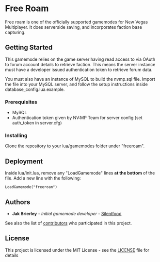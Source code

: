 # Free Roam
Free roam is one of the officially supported gamemodes for New Vegas Multiplayer. It does serverside saving, and incorporates faction base capturing.

## Getting Started
This gamemode relies on the game server having read access to via OAuth to forum account details to retrieve faction. This means the server instance must have a developer issued authentication token to retrieve forum data.

You must also have an instance of MySQL to build the nvmp.sql file. Import the file into your MySQL server, and follow the setup instructions inside database_config.lua.example.

### Prerequisites
* MySQL
* Authentication token given by NV:MP Team for server config (set auth_token in server.cfg)

### Installing
Clone the repository to your lua/gamemodes folder under "freeroam".

## Deployment
Inside lua/init.lua, remove any "LoadGamemode" lines **at the bottom** of the file. Add a new line with the following:
```
LoadGamemode("freeroam")
```

## Authors
* **Jak Brierley** - *Initial gamemode developer* - [Silentfood](https://github.com/Silentfood)

See also the list of [contributors](https://github.com/your/project/contributors) who participated in this project.

## License
This project is licensed under the MIT License - see the [LICENSE](LICENSE.md) file for details